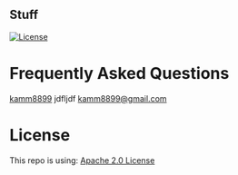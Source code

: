 ## Stuff
  [![License](https://img.shields.io/badge/License-Apache%202.0-blue.svg)](https://opensource.org/licenses/Apache-2.0)

  # Frequently Asked Questions
  [kamm8899](https://github.com/kamm8899/README-Generator) 
  jdfljdf
  kamm8899@gmail.com
  # License 
  This repo is using: [Apache 2.0 License](https://opensource.org/licenses/Apache-2.0)
